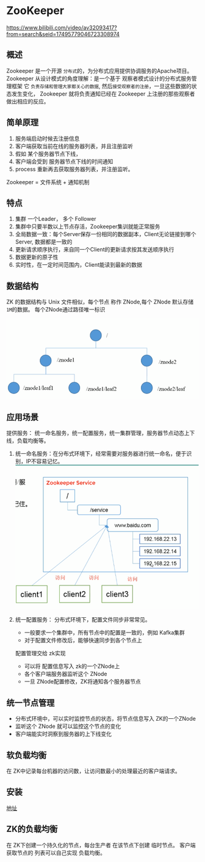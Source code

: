 
# ZooKeeper

https://www.bilibili.com/video/av32093417?from=search&seid=17495779046723308974

## 概述

Zookeeper 是一个开源 `分布式`的，为分布式应用提供协调服务的Apache项目。
Zookeeper 从设计模式的角度理解：是一个基于 观察者模式设计的分布式服务管理框架
它 `负责存储和管理大家都关心的数据`, 然后`接受观察者的注册`，一旦这些数据的状态发生变化，
Zookeeper 就将负责通知已经在 Zookeeper 上注册的那些观察者做出相应的反应。

## 简单原理

1. 服务端启动时候去注册信息
2. 客户端获取当前在线的服务器列表，并且注册监听
3. 假如 某个服务器节点下线，
4. 客户端会受到 服务器节点下线的时间通知
5. process 重新再去获取服务器列表，并注册监听。

Zookeeper = 文件系统 + 通知机制

## 特点
1. 集群 一个Leader， 多个 Follower
2. 集群中只要半数以上节点存活，Zookeeper集训就能正常服务
3. 全局数据一致：每个Server保存一份相同的数据副本，Client无论链接到哪个Server,
数据都是一致的
4. 更新请求顺序执行，来自同一个Client的更新请求按其发送顺序执行
5. 数据更新的原子性
6. 实时性，在一定时间范围内，Client能读到最新的数据

## 数据结构

ZK 的数据结构与 Unix 文件相似，每个节点 称作 ZNode,每个 ZNode 默认存储 `1M`的数据。
每个ZNode通过路径唯一标识

![zk-1](./images/zk-1.png)

## 应用场景

提供服务： 统一命名服务，统一配置服务，统一集群管理，服务器节点动态上下线，负载均衡等。

1. 统一命名服务：在分布式环境下，经常需要对服务器进行统一命名，便于识别，IP不容易记忆。
![zk-2](./images/zk-2.png)
2. 统一配置服务： 分布式环境下，配置文件同步非常常见。
    - 一般要求一个集群中，所有节点中的配置是一致的，例如 Kafka集群
    - 对于配置文件修改后，能够快速同步到各个节点上

    配置管理交给 zk实现
    - 可以将 配置信息写入 zk的一个ZNode上
    - 各个客户端服务器监听这个 ZNode
    - 一旦 ZNode配置修改，ZK将通知各个服务器节点

## 统一节点管理

- 分布式环境中，可以实时监控节点的状态，将节点信息写入 ZK的一个ZNode
- 监听这个 ZNode 就可以监控这个节点的变化
- 客户端能实时洞察到服务器的上下线变化


## 软负载均衡

在 ZK中记录每台机器的访问数，让访问数最小的处理最近的客户端请求。

## 安装

[地址](https://apache.org/dist/zookeeper/zookeeper-3.4.14/)


## ZK的负载均衡

在 ZK下创建一个持久化的节点，每台生产者 在该节点下创建 临时节点。
客户端获取节点的 列表可以自己实现 负载均衡。